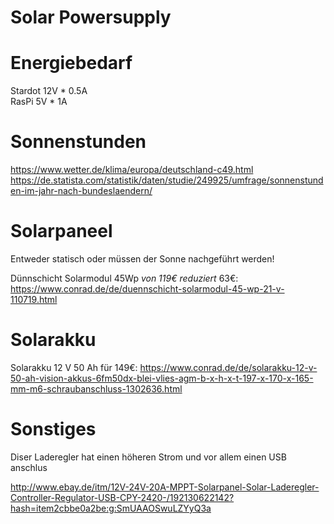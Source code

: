 # Solar Powersupply

# Energiebedarf
Stardot	12V * 0.5A  
RasPi	 5V * 1A  

# Sonnenstunden
https://www.wetter.de/klima/europa/deutschland-c49.html  
https://de.statista.com/statistik/daten/studie/249925/umfrage/sonnenstunden-im-jahr-nach-bundeslaendern/  


# Solarpaneel
Entweder statisch oder müssen der Sonne nachgeführt werden!

Dünnschicht Solarmodul 45Wp *von 119€ reduziert* 63€: https://www.conrad.de/de/duennschicht-solarmodul-45-wp-21-v-110719.html



# Solarakku
Solarakku 12 V 50 Ah für 149€: https://www.conrad.de/de/solarakku-12-v-50-ah-vision-akkus-6fm50dx-blei-vlies-agm-b-x-h-x-t-197-x-170-x-165-mm-m6-schraubanschluss-1302636.html


# Sonstiges

Diser Laderegler hat einen höheren Strom und vor allem einen USB anschlus

http://www.ebay.de/itm/12V-24V-20A-MPPT-Solarpanel-Solar-Laderegler-Controller-Regulator-USB-CPY-2420-/192130622142?hash=item2cbbe0a2be:g:SmUAAOSwuLZYyQ3a
